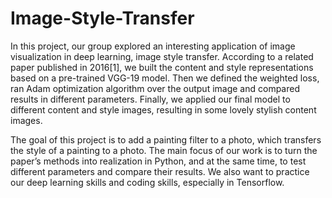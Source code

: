 # Image-Style-Transfer

In this project, our group explored an interesting application of image visualization in deep learning, image style transfer. 
According to a related paper published in 2016[1], we built the content and style representations based on a pre-trained VGG-19 model.
Then we defined the weighted loss, ran Adam optimization algorithm over the output image and compared results in different parameters. 
Finally, we applied our final model to different content and style images, resulting in some lovely stylish content images.

The goal of this project is to add a painting filter to a photo, which transfers the style of a painting to a photo. 
The main focus of our work is to turn the paper’s methods into realization in Python, and at the same time, to test different parameters and compare their results. 
We also want to practice our deep learning skills and coding skills, especially in Tensorflow.
